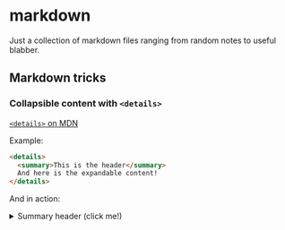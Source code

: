 # markdown
Just a collection of markdown files ranging from random notes to useful blabber.

## Markdown tricks
### Collapsible content with `<details>`

[`<details>` on MDN](https://developer.mozilla.org/en-US/docs/Web/HTML/Element/details)

Example:  
```html
<details>
  <summary>This is the header</summary>
  And here is the expandable content!
</details>
```
And in action: 
<details>
  <summary>Summary header (click me!)</summary>
  > The HTML `<details>` element is used as a disclosure widget from which the user can retrieve additional information.
  
  ```js
  //code works perfectly
  export default () => {
    return (<h1>Hey!</h1>)
  }
  ```
#### And subheaders
  If they are not indented anyway...

  **open**  
  This Boolean attribute indicates whether the details will be shown to the user on page load.
  Default is false and so details will be hidden.
</details>

### Using your github avatar  
`![alt text for tobias avatar](https://avatars.githubusercontent.com/u/658586?s=150)`

![alt text for tobias avatar](https://avatars.githubusercontent.com/u/658586?s=150)

### repos to try out
* https://github.com/patrick-steele-idem/morphdom
* https://github.com/trueadm/inferno
